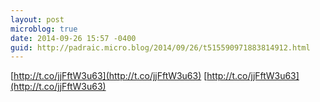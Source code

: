 ```yaml
---
layout: post
microblog: true
date: 2014-09-26 15:57 -0400
guid: http://padraic.micro.blog/2014/09/26/t515590971883814912.html
---
```

[http://t.co/jjFftW3u63](http://t.co/jjFftW3u63) [http://t.co/jjFftW3u63](http://t.co/jjFftW3u63)
